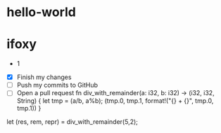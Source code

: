 # hello-world
# ifoxy
* 1
- [x] Finish my changes
- [ ] Push my commits to GitHub
- [ ] Open a pull request
fn div_with_remainder(a: i32, b: i32) -> (i32, i32, String) {
    let tmp = (a/b, a%b);
    (tmp.0, tmp.1, format!("{} + {}", tmp.0, tmp.1))
}

let (res, rem, repr) = div_with_remainder(5,2);
